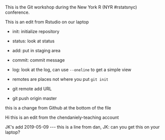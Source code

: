 This is the Git workshop during the New York R (NYR #rstatsnyc) conference.

This is an edit from Rstudio on our laptop

- init: initialize repository
- status: look at status
- add: put in staging area
- commit: commit message
- log: look at the log, can use `--oneline` to get a simple view

- remotes are places not where you put `git init`
- git remote add URL
- git push origin master

this is a change from Github at the bottom of the file

Hi this is an edit from the chendaniely-teaching account

JK's add
2019-05-09
--- this is a line from dan, JK: can you get this on your laptop?

